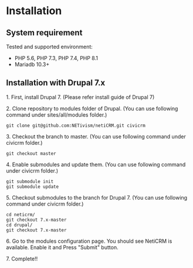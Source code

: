 # Installation

## System requirement

Tested and supported environment:
- PHP 5.6, PHP 7.3, PHP 7.4, PHP 8.1
- Mariadb 10.3+

## Installation with Drupal 7.x

1\. First, install Drupal 7.
(Please refer install guide of Drupal 7)

2\. Clone repository to modules folder of Drupal.
(You can use following command under sites/all/modules folder.)
```
git clone git@github.com:NETivism/netiCRM.git civicrm
```
3\. Checkout the branch to master.
(You can use following command under civicrm folder.)
```
git checkout master
```
4\. Enable submodules and update them.
(You can use following command under civicrm folder.)
```
git submodule init
git submodule update
```
5\. Checkout submodules to the branch for Drupal 7.
(You can use following command under civicrm folder.)
```
cd neticrm/
git checkout 7.x-master
cd drupal/
git checkout 7.x-master
```
6\. Go to the modules configuration page. You should see NetiCRM is available. Enable it and Press "Submit" button.

7\. Complete!!
